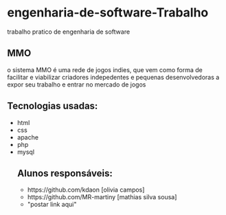 # engenharia-de-software-Trabalho
trabalho pratico de engenharia de software

<h2>MMO</h2>
o sistema MMO é uma rede de jogos indies, que vem como forma de facilitar e viabilizar criadores indepedentes e pequenas desenvolvedoras a expor seu trabalho e entrar no mercado de jogos
<br>
<h2>Tecnologias usadas:</h2>
  <ul>
    <li>html</li>
    <li>css</li>
    <li>apache</li>
    <li>php</li>
    <li>mysql</li>
  </u1>
  
  ## Alunos responsáveis:
   <ul>
    <li> https://github.com/kdaon [olivia campos]</li>
    <li> https://github.com/MR-martiny [mathias silva sousa]</li>
    <li> "postar link aqui" </li>
  </u1>
